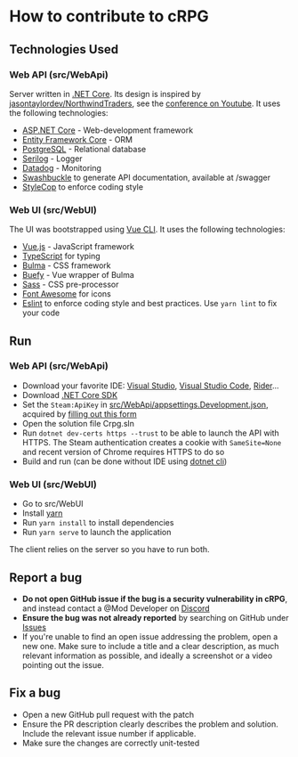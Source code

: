 # How to contribute to cRPG

## Technologies Used

### Web API (src/WebApi)

Server written in [.NET Core](https://dotnet.microsoft.com). Its design is inspired by
[jasontaylordev/NorthwindTraders](https://github.com/jasontaylordev/NorthwindTraders), see the
[conference on Youtube](www.youtube.com/watch?v=Zygw4UAxCdg). It uses the following technologies:
- [ASP.NET Core](https://dotnet.microsoft.com/learn/aspnet/what-is-aspnet-core) - Web-development framework
- [Entity Framework Core](https://docs.microsoft.com/en-us/ef) - ORM
- [PostgreSQL](https://www.postgresql.org) - Relational database
- [Serilog](https://serilog.net) - Logger
- [Datadog](https://www.datadoghq.com) - Monitoring
- [Swashbuckle](https://github.com/domaindrivendev/Swashbuckle) to generate API documentation, available at /swagger
- [StyleCop](https://github.com/DotNetAnalyzers/StyleCopAnalyzers) to enforce coding style

### Web UI (src/WebUI)

The UI was bootstrapped using [Vue CLI](https://cli.vuejs.org). It uses the following technologies:
- [Vue.js](https://vuejs.org) - JavaScript framework
- [TypeScript](https://www.typescriptlang.org) for typing
- [Bulma](https://bulma.io) - CSS framework
- [Buefy](https://buefy.org) - Vue wrapper of Bulma
- [Sass](https://sass-lang.com) - CSS pre-processor
- [Font Awesome](https://fontawesome.com) for icons
- [Eslint](https://eslint.org) to enforce coding style and best practices. Use `yarn lint` to fix your code

## Run

### Web API (src/WebApi)

- Download your favorite IDE: [Visual Studio](https://visualstudio.microsoft.com/vs), [Visual Studio Code](https://code.visualstudio.com), [Rider](https://www.jetbrains.com/rider)...
- Download [.NET Core SDK](https://dotnet.microsoft.com/download)
- Set the `Steam:ApiKey` in [src/WebApi/appsettings.Development.json](https://github.com/verdie-g/cRPG/blob/master/src/WebApi/appsettings.Development.json),
  acquired by [filling out this form](https://steamcommunity.com/dev/apikey)
- Open the solution file Crpg.sln
- Run `dotnet dev-certs https --trust` to be able to launch the API with HTTPS. The Steam authentication creates a cookie
  with `SameSite=None` and recent version of Chrome requires HTTPS to do so
- Build and run (can be done without IDE using [dotnet cli](https://docs.microsoft.com/en-us/dotnet/core/tools/dotnet-run))


### Web UI (src/WebUI)

- Go to src/WebUI
- Install [yarn](https://classic.yarnpkg.com/en/docs/install)
- Run `yarn install` to install dependencies
- Run `yarn serve` to launch the application

The client relies on the server so you have to run both.

## Report a bug

- **Do not open GitHub issue if the bug is a security vulnerability in cRPG**, and instead contact a
  @Mod Developer on [Discord](https://discord.gg/83RJDN9)
- **Ensure the bug was not already reported** by searching on GitHub under [Issues](https://github.com/verdie-g/cRPG/issues?q=is%3Aissue)
- If you're unable to find an open issue addressing the problem, open a new one. Make sure to include
  a title and a clear description, as much relevant information as possible, and ideally a screenshot
  or a video pointing out the issue.

## Fix a bug

- Open a new GitHub pull request with the patch
- Ensure the PR description clearly describes the problem and solution. Include the relevant issue
  number if applicable.
- Make sure the changes are correctly unit-tested

